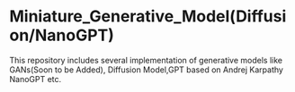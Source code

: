 # Miniature_Generative_Model(Diffusion/NanoGPT)
This repository includes several implementation of generative models like  GANs(Soon to be Added), Diffusion Model,GPT based on Andrej Karpathy NanoGPT etc.
